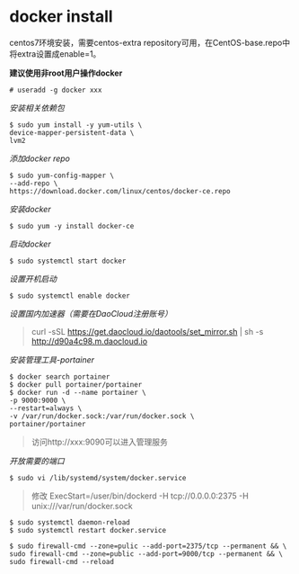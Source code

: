 # docker install
centos7环境安装，需要centos-extra repository可用，在CentOS-base.repo中将extra设置成enable=1。

**建议使用非root用户操作docker**

    # useradd -g docker xxx
*安装相关依赖包*
    
    $ sudo yum install -y yum-utils \
    device-mapper-persistent-data \
    lvm2
*添加docker repo*
    
    $ sudo yum-config-mapper \
    --add-repo \
    https://download.docker.com/linux/centos/docker-ce.repo
 
*安装docker*
    
    $ sudo yum -y install docker-ce
    
*启动docker*
 
    $ sudo systemctl start docker
    
*设置开机启动*
  
    $ sudo systemctl enable docker
    
*设置国内加速器（需要在DaoCloud注册账号）*

> curl -sSL https://get.daocloud.io/daotools/set_mirror.sh | sh -s http://d90a4c98.m.daocloud.io

*安装管理工具-portainer*

    $ docker search portainer
    $ docker pull portainer/portainer
    $ docker run -d --name portainer \
    -p 9000:9000 \
    --restart=always \
    -v /var/run/docker.sock:/var/run/docker.sock \
    portainer/portainer
    
> 访问http://xxx:9090可以进入管理服务
    
*开放需要的端口*
 
    $ sudo vi /lib/systemd/system/docker.service
     
> 修改 ExecStart=/user/bin/dockerd -H tcp://0.0.0.0:2375 -H unix:///var/run/docker.sock

    $ sudo systemctl daemon-reload
    $ sudo systemctl restart docker.service
    
    $ sudo firewall-cmd --zone=pulic --add-port=2375/tcp --permanent && \
    sudo firewall-cmd --zone=public --add-port=9000/tcp --permanent && \
    sudo firewall-cmd --reload
 
